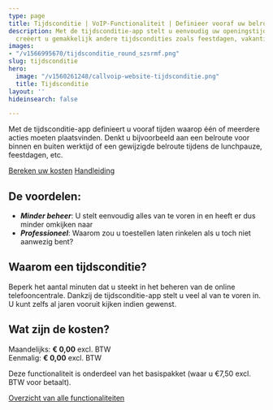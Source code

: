 ```yaml
---
type: page
title: Tijdsconditie | VoIP-Functionaliteit | Definieer vooraf uw belroute
description: Met de tijdsconditie-app stelt u eenvoudig uw openingstijden in. Ook
  creëert u gemakkelijk andere tijdscondities zoals feestdagen, vakantie etc.
images:
- "/v1566995670/tijdsconditie_round_szsrmf.png"
slug: tijdsconditie
hero:
  image: "/v1560261248/callvoip-website-tijdsconditie.png"
  title: Tijdsconditie
layout: ''
hideinsearch: false

---
```

Met de tijdsconditie-app definieert u vooraf tijden waarop één of meerdere acties moeten plaatsvinden. Denkt u bijvoorbeeld aan een belroute voor binnen en buiten werktijd of een gewijzigde belroute tijdens de lunchpauze, feestdagen, etc.

<a href="/calculator/" class="button">Bereken uw kosten</a>
<a href="/ondersteuning/simmpl-functionaliteiten/tijdsconditie-app/" class="button">Handleiding</a>

## De voordelen:

* **_Minder beheer_**: U stelt eenvoudig alles van te voren in en heeft er dus minder omkijken naar
* **_Professioneel_**: Waarom zou u toestellen laten rinkelen als u toch niet aanwezig bent?

## Waarom een tijdsconditie?

Beperk het aantal minuten dat u steekt in het beheren van de online telefooncentrale. Dankzij de tijdsconditie-app stelt u veel al van te voren in. U kunt zelfs al jaren vooruit kijken indien gewenst.

## Wat zijn de kosten?

Maandelijks: **€ 0,00** excl. BTW  
Eenmalig: **€ 0,00** excl. BTW

Deze functionaliteit is onderdeel van het basispakket (waar u €7,50 excl. BTW voor betaalt).

<a href="/telefonie/functionaliteiten/" class="button">Overzicht van alle functionaliteiten</a>
